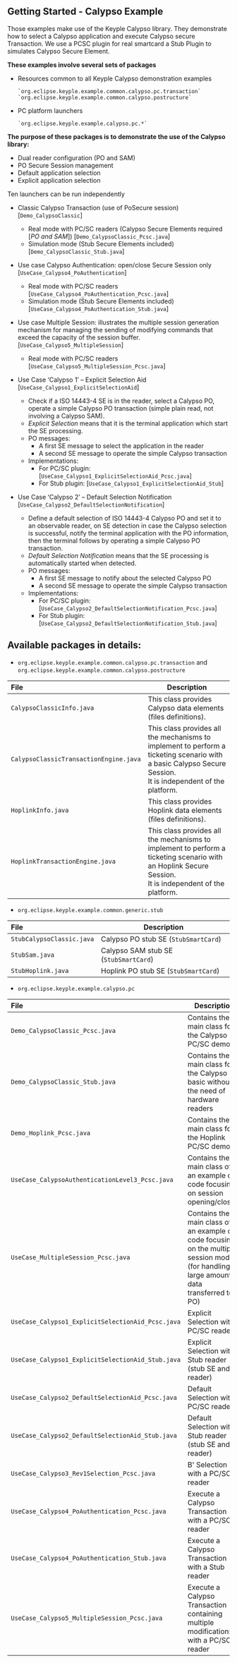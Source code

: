 Getting Started - Calypso Example
---

Those examples make use of the Keyple Calypso library. They demonstrate how to select a Calypso application and execute Calypso secure Transaction. We use a PCSC plugin for real smartcard a Stub Plugin to simulates Calypso Secure Element. 

**These examples involve several sets of packages**

- Resources common to all Keyple Calypso demonstration examples

      `org.eclipse.keyple.example.common.calypso.pc.transaction`
      `org.eclipse.keyple.example.common.calypso.postructure`
- PC platform launchers

      `org.eclipse.keyple.example.calypso.pc.*`
   
**The purpose of these packages is to demonstrate the use of the Calypso library:**

  * Dual reader configuration (PO and SAM)
  * PO Secure Session management
  * Default application selection
  * Explicit application selection
  

Ten launchers can be run independently

  * Classic Calypso Transaction (use of PoSecure session) [`Demo_CalypsoClassic`]
    * Real mode with PC/SC readers (Calypso Secure Elements required [_PO and SAM_]) [`Demo_CalypsoClassic_Pcsc.java`]
    * Simulation mode (Stub Secure Elements included) [`Demo_CalypsoClassic_Stub.java`]
  * Use case Calypso Authentication: open/close Secure Session only [`UseCase_Calypso4_PoAuthentication`]
    * Real mode with PC/SC readers [`UseCase_Calypso4_PoAuthentication_Pcsc.java`]
    * Simulation mode  (Stub Secure Elements included) [`UseCase_Calypso4_PoAuthentication_Stub.java`]
  * Use case Multiple Session: illustrates the multiple session generation mechanism for managing the sending of modifying commands that exceed the capacity of the session buffer.  [`UseCase_Calypso5_MultipleSession`]
    * Real mode with PC/SC readers [`UseCase_Calypso5_MultipleSession_Pcsc.java`]
  
  * Use Case ‘Calypso 1’ – Explicit Selection Aid [`UseCase_Calypso1_ExplicitSelectionAid`]
    * Check if a ISO 14443-4 SE is in the reader, select a Calypso PO, operate a simple Calypso PO transaction (simple plain read, not involving a Calypso SAM).
    * _Explicit Selection_ means that it is the terminal application which start the SE processing.
    * PO messages:
        * A first SE message to select the application in the reader
        * A second SE message to operate the simple Calypso transaction
    * Implementations:
        * For PC/SC plugin: [`UseCase_Calypso1_ExplicitSelectionAid_Pcsc.java`]
        * For Stub plugin: [`UseCase_Calypso1_ExplicitSelectionAid_Stub`]
            
  * Use Case ‘Calypso 2’ – Default Selection Notification [`UseCase_Calypso2_DefaultSelectionNotification`]
    * Define a default selection of ISO 14443-4 Calypso PO and set it to an observable reader, on SE detection in case the Calypso selection is successful, notify the terminal application with the PO information, then the terminal follows by operating a simple Calypso PO transaction.
    * _Default Selection Notification_ means that the SE processing is automatically started when detected.
    * PO messages:
         * A first SE message to notify about the selected Calypso PO
         * A second SE message to operate the simple Calypso transaction
    * Implementations:
         * For PC/SC plugin: [`UseCase_Calypso2_DefaultSelectionNotification_Pcsc.java`]
         * For Stub plugin: [`UseCase_Calypso2_DefaultSelectionNotification_Stub.java`]

Available packages in details:
--

  - `org.eclipse.keyple.example.common.calypso.pc.transaction` and `org.eclipse.keyple.example.common.calypso.postructure`

|File|Description|
|:---|---|
|`CalypsoClassicInfo.java`|This class provides Calypso data elements (files definitions).|
|`CalypsoClassicTransactionEngine.java`|This class provides all the mechanisms to implement to perform a ticketing scenario with a basic Calypso Secure Session.<br>It is independent of the platform.|
|`HoplinkInfo.java`|This class provides Hoplink data elements (files definitions).|
|`HoplinkTransactionEngine.java`|This class provides all the mechanisms to implement to perform a ticketing scenario with an Hoplink Secure Session.<br>It is independent of the platform.|

  - `org.eclipse.keyple.example.common.generic.stub`

|File|Description|
|:---|---|
|`StubCalypsoClassic.java`|Calypso PO stub SE (`StubSmartCard`)|
|`StubSam.java`|Calypso SAM stub SE (`StubSmartCard`)|
|`StubHoplink.java`|Hoplink PO stub SE (`StubSmartCard`)|

  - `org.eclipse.keyple.example.calypso.pc`

|File|Description|
|:---|---|
|`Demo_CalypsoClassic_Pcsc.java`|Contains the main class for the Calypso PC/SC demo|
|`Demo_CalypsoClassic_Stub.java`|Contains the main class for the Calypso basic without the need of hardware readers|
|`Demo_Hoplink_Pcsc.java`|Contains the main class for the Hoplink PC/SC demo|
|`UseCase_CalypsoAuthenticationLevel3_Pcsc.java`|Contains the main class of an example of code focusing on session opening/closing|
|`UseCase_MultipleSession_Pcsc.java`|Contains the main class of an example of code focusing on the multiple session mode (for handling large amount of data transferred to a PO)|
|`UseCase_Calypso1_ExplicitSelectionAid_Pcsc.java`|Explicit Selection with a PC/SC reader|
|`UseCase_Calypso1_ExplicitSelectionAid_Stub.java`|Explicit Selection with a Stub reader (stub SE and reader)|
|`UseCase_Calypso2_DefaultSelectionAid_Pcsc.java`|Default Selection with a PC/SC reader|
|`UseCase_Calypso2_DefaultSelectionAid_Stub.java`|Default Selection with a Stub reader (stub SE and reader)|
|`UseCase_Calypso3_Rev1Selection_Pcsc.java`|B' Selection with a PC/SC reader|
|`UseCase_Calypso4_PoAuthentication_Pcsc.java`|Execute a Calypso Transaction with a PC/SC reader|
|`UseCase_Calypso4_PoAuthentication_Stub.java`|Execute a Calypso Transaction with a Stub reader|
|`UseCase_Calypso5_MultipleSession_Pcsc.java`|Execute a Calypso Transaction containing multiple modifications with a PC/SC reader|
